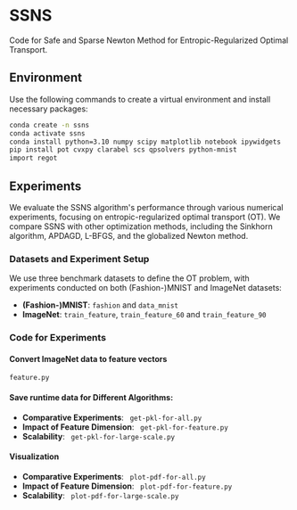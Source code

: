 # SSNS
Code for Safe and Sparse Newton Method for Entropic-Regularized Optimal Transport.
## Environment
Use the following commands to create a virtual environment and install necessary packages:

```bash
conda create -n ssns
conda activate ssns
conda install python=3.10 numpy scipy matplotlib notebook ipywidgets
pip install pot cvxpy clarabel scs qpsolvers python-mnist
import regot
```
## Experiments
We evaluate the SSNS algorithm's performance through various numerical experiments, focusing on entropic-regularized optimal transport (OT). We compare SSNS with other optimization methods, including the Sinkhorn algorithm, APDAGD, L-BFGS, and the globalized Newton method.

### Datasets and Experiment Setup
We use three benchmark datasets to define the OT problem, with experiments conducted on both (Fashion-)MNIST and ImageNet datasets:
- **(Fashion-)MNIST**: ```fashion``` and ```data_mnist```
- **ImageNet**: ```train_feature```, ```train_feature_60``` and ```train_feature_90```
  
### Code for Experiments
#### Convert ImageNet data to feature vectors
 ```feature.py```
#### Save runtime data for Different Algorithms:
- **Comparative Experiments**: ``` get-pkl-for-all.py```
- **Impact of Feature Dimension**: ``` get-pkl-for-feature.py```
- **Scalability**: ``` get-pkl-for-large-scale.py```

#### Visualization
- **Comparative Experiments**: ``` plot-pdf-for-all.py```
- **Impact of Feature Dimension**: ``` plot-pdf-for-feature.py```
- **Scalability**: ``` plot-pdf-for-large-scale.py```


